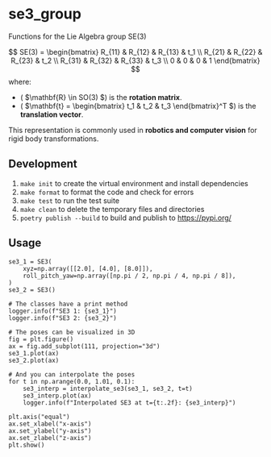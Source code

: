 # se3_group
Functions for the Lie Algebra group SE(3)

$$
SE(3) =
\begin{bmatrix}
    R_{11} & R_{12} & R_{13} & t_1 \\
    R_{21} & R_{22} & R_{23} & t_2 \\
    R_{31} & R_{32} & R_{33} & t_3 \\
    0 & 0 & 0 & 1
\end{bmatrix}
$$
where:
- \( $\mathbf{R} \in SO(3) $\) is the **rotation matrix**.
- \( $\mathbf{t} = \begin{bmatrix} t_1 & t_2 & t_3 \end{bmatrix}^T $\) is the **translation vector**.

This representation is commonly used in **robotics and computer vision** for rigid body transformations.

## Development
1. `make init` to create the virtual environment and install dependencies
2. `make format` to format the code and check for errors
3. `make test` to run the test suite
4. `make clean` to delete the temporary files and directories
5. `poetry publish --build` to build and publish to https://pypi.org/


## Usage
```
se3_1 = SE3(
    xyz=np.array([[2.0], [4.0], [8.0]]),
    roll_pitch_yaw=np.array([np.pi / 2, np.pi / 4, np.pi / 8]),
)
se3_2 = SE3()

# The classes have a print method
logger.info(f"SE3 1: {se3_1}")
logger.info(f"SE3 2: {se3_2}")

# The poses can be visualized in 3D
fig = plt.figure()
ax = fig.add_subplot(111, projection="3d")
se3_1.plot(ax)
se3_2.plot(ax)

# And you can interpolate the poses
for t in np.arange(0.0, 1.01, 0.1):
    se3_interp = interpolate_se3(se3_1, se3_2, t=t)
    se3_interp.plot(ax)
    logger.info(f"Interpolated SE3 at t={t:.2f}: {se3_interp}")

plt.axis("equal")
ax.set_xlabel("x-axis")
ax.set_ylabel("y-axis")
ax.set_zlabel("z-axis")
plt.show()

```